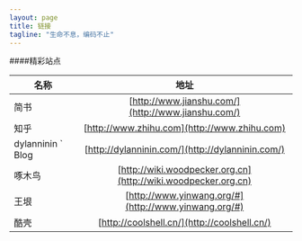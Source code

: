 ```yaml
---
layout: page
title: 链接
tagline: "生命不息，编码不止"
---
```


####精彩站点

| 名称           | 地址           |
| ------------  |:-------------:|
| 简书           | [http://www.jianshu.com/](http://www.jianshu.com/)  |
| 知乎           | [http://www.zhihu.com](http://www.zhihu.com)|
| dylanninin ` Blog| [http://dylanninin.com/](http://dylanninin.com/)|
| 啄木鸟     | [http://wiki.woodpecker.org.cn](http://wiki.woodpecker.org.cn) |
| 王垠       | [http://www.yinwang.org/#](http://www.yinwang.org/#)|
| 酷壳       | [http://coolshell.cn/](http://coolshell.cn/)|